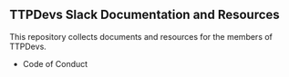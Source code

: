 ## TTPDevs Slack Documentation and Resources

This repository collects documents and resources for the members of TTPDevs.

* Code of Conduct

